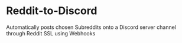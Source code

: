 # Reddit-to-Discord
Automatically posts chosen Subreddits onto a Discord server channel through Reddit SSL using Webhooks
